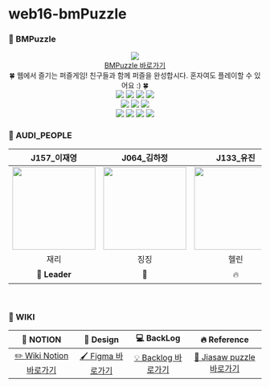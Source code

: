 # web16-bmPuzzle


### 🧩 BMPuzzle
<div align="center">
<img src="https://user-images.githubusercontent.com/42104898/139202374-554c59b2-334e-4f0f-b1de-016042da8348.png"/>
<div><a href="http://graduate11.com:3000/">BMPuzzle 바로가기</a></div>
<div>🍀 웹에서 즐기는 퍼즐게임! 친구들과 함께 퍼즐을 완성합시다. 혼자여도 플레이할 수 있어요 :) 🍀</div>
<div>
  <div>
<img src="https://img.shields.io/badge/JavaScript-F7DF1E?style=flat-square&logo=JavaScript&logoColor=white"/></a>
<img src="https://img.shields.io/badge/node-339933?style=flat-square&logo=Node.js&logoColor=white"/></a>
<img src="https://img.shields.io/badge/ts-3178C6?style=flat-square&logo=ts-node&logoColor=white"/></a>
<img src="https://img.shields.io/badge/React-61DAFB?style=flat-square&logo=React&logoColor=white"/>
  </div>
  <div>
<img src="https://img.shields.io/badge/styled-components-DB7093?style=flat-square&logo=React&logoColor=white"/>
<img src="https://img.shields.io/badge/MySQL-4479A1?style=flat-square&logo=MySQL&logoColor=white"/>
<img src="https://img.shields.io/badge/Nginx-009639?logo=Nginx">
  </div>
  <div>
<img src="https://img.shields.io/badge/Express-000000?style=flat-square&logo=Express&logoColor=white"/>
<img src="https://img.shields.io/badge/Sequelize-52B0E7?style=flat-square&logo=Sequelize&logoColor=white"/>
<img src="https://img.shields.io/badge/Socket.io-010101?style=flat-square&logo=Socket.io&logoColor=white"/>
  <img src="https://img.shields.io/badge/GitHub-181717?style=flat-square&logo=GitHub&logoColor=white"/>
  </div>
  <div>
  
  </div>
</div>
</div>

### 🚗 AUDI_PEOPLE

| J157_이재영 | J064_김하정 | J133_유진 | J178_장진희 |
|:--------:|:--------:|:--------:|:--------:|
|<img src="https://user-images.githubusercontent.com/50865204/138828019-e5184cf2-8e80-4e6e-92ad-4512333c2973.png" width="165" height="165">|<img src="https://user-images.githubusercontent.com/50865204/138828010-03bbf168-a50a-415e-a6f2-4b4fef5d958f.png" width="165" height="165">|<img src="https://user-images.githubusercontent.com/29909615/138830615-bcd03b56-74e8-48df-91cd-e69e2e45cc33.jpg" width="165" height="165"> | <img src="https://user-images.githubusercontent.com/50865204/138828062-28c492d3-2e6c-4399-985f-919dc73086e9.JPG" width="165" height="165">|
| 재리 | 징징 | 헬린 | 징가 |
| **💪 Leader** | 🦑 | 🔥 | 🐈 |
<br/>

### 📁 WIKI
| 📝 NOTION | 🎨 Design | 💻 BackLog | 🔥 Reference |
|:--------:|:--------:|:--------:|:--------:|
|  [✏️ Wiki Notion 바로가기](https://scientific-gouda-c67.notion.site/W16-f5929adfca6c4b7289d268a74dc354a3)   |   [🖌️ Figma 바로가기](https://www.figma.com/file/uggyNZBxU9frZ84k082PtI/BMPuzzle?node-id=0%3A1)  |   [💡 Backlog 바로가기 ](https://docs.google.com/spreadsheets/d/1h7RNi-NibI2GsAK15jsnJgdHnt7Y4MN4I2SjvHIS0pM/edit#gid=0)   |   [🧩 Jiasaw puzzle 바로가기 ](https://www.jigsawexplorer.com/)   |
